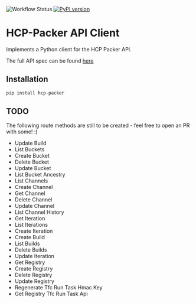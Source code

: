 ![Workflow Status](https://github.com/KBA-IT/hcp-packer/actions/workflows/build_and_deploy.yml/badge.svg?branch=develop)
[![PyPI version](https://badge.fury.io/py/HCP-Packer.svg)](https://badge.fury.io/py/HCP-Packer)

# HCP-Packer API Client

Implements a Python client for the HCP Packer API.


The full API spec can be found [here](https://developer.hashicorp.com/hcp/api-docs/packer)
## Installation

```bash
pip install hcp-packer
```

## TODO
The following route methods are still to be created - feel free to open an PR with some! :)

* Update Build
* List Buckets
* Create Bucket
* Delete Bucket
* Update Bucket
* List Bucket Ancestry
* List Channels
* Create Channel
* Get Channel
* Delete Channel
* Update Channel
* List Channel History
* Get Iteration
* List Iterations
* Create Iteration
* Create Build
* List Builds
* Delete Builds
* Update Iteration
* Get Registry
* Create Registry
* Delete Registry
* Update Registry
* Regenerate Tfc Run Task Hmac Key
* Get Registry Tfc Run Task Api

